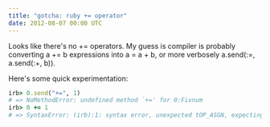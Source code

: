 ```yaml
---
title: "gotcha: ruby += operator"
date: 2012-08-07 00:00 UTC
---
```


Looks like there's no += operators. My guess is compiler is probably converting a += b expressions into a = a + b, or more verbosely a.send(:=, a.send(:+, b)).

Here's some quick experimentation:

```ruby
irb> 0.send("+=", 1)
# => NoMethodError: undefined method `+=' for 0:Fixnum
irb> 0 += 1
# => SyntaxError: (irb):1: syntax error, unexpected tOP_ASGN, expecting $end
```
